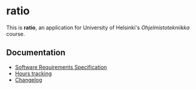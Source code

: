 # ratio

This is **ratio**, an application for University of Helsinki's _Ohjelmistotekniikka_ course.

## Documentation

* [Software Requirements Specification](https://github.com/jobatabs/ratio/blob/main/doc/software_requirements_specification.md)
* [Hours tracking](https://github.com/jobatabs/ratio/blob/main/doc/hours.md)
* [Changelog](https://github.com/jobatabs/ratio/blob/main/doc/changelog.md)
